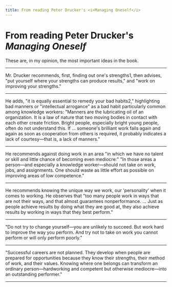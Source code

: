 ```yaml
---
title: From reading Peter Drucker's <i>Managing Oneself</i>
---
```


# From reading Peter Drucker's _Managing Oneself_

These are, in my opinion, the most important ideas in the book.

* * *

Mr. Drucker recommends, first, finding out one's strengths1, then advises, "put yourself where your strengths can produce results," and "work on improving your strengths."

* * *

He adds, "it is equally essential to remedy your bad habits2," highlighting bad manners or "intellectual arrogance" as a bad habit particularly common among knowledge workers: "Manners are the lubricating oil of an organization. It is a law of nature that two moving bodies in contact with each other create friction. Bright people, especially bright young people, often do not understand this. If ... someone's brilliant work fails again and again as soon as cooperation from others is required, it probably indicates a lack of courtesy—that is, a lack of manners."

* * *

He recommends against doing work in an area "in which we have no talent or skill and little chance of becoming even mediocre:" "In those areas a person—and especially a knowledge worker—should not take on work, jobs, and assignments. One should waste as little effort as possible on improving areas of low competence."

* * *

He recommends knowing the unique way we work, our 'personality' when it comes to working. He observes that "too many people work in ways that are not their ways, and that almost guarantees nonperformance. ... Just as people achieve results by doing what they are good at, they also achieve results by working in ways that they best perform."

* * *

"Do not try to change yourself—you are unlikely to succeed. But work hard to improve the way you perform. And try not to take on work you cannot perform or will only perform poorly."

* * *

"Successful careers are not planned. They develop when people are prepared for opportunities because they know their strengths, their method of work, and their values. Knowing where one belongs can transform an ordinary person—hardworking and competent but otherwise mediocre—into an outstanding performer."

<hr asterism>